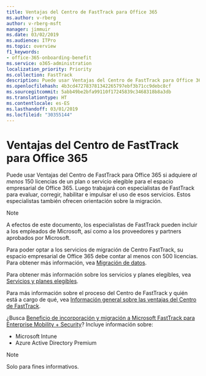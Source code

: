```yaml
---
title: Ventajas del Centro de FastTrack para Office 365
ms.author: v-rberg
author: v-rberg-msft
manager: jimmuir
ms.date: 03/02/2019
ms.audience: ITPro
ms.topic: overview
f1_keywords:
- office-365-onboarding-benefit
ms.service: o365-administration
localization_priority: Priority
ms.collection: FastTrack
description: Puede usar Ventajas del Centro de FastTrack para Office 365 si adquiere al menos 150 licencias de un plan o servicio elegible para el espacio empresarial de Office 365. Luego trabajará con especialistas de FastTrack para evaluar, corregir, habilitar e impulsar el uso de esos servicios. Estos especialistas también ofrecen orientación sobre la migración.
ms.openlocfilehash: 4b3cd472783781342265797ebf3b71cc9debc8cf
ms.sourcegitcommit: 5abb49be2bfa99110f17245839c3468318b8a3db
ms.translationtype: HT
ms.contentlocale: es-ES
ms.lasthandoff: 03/01/2019
ms.locfileid: "30355144"
---
```

# <a name="fasttrack-center-benefit-for-office-365"></a>Ventajas del Centro de FastTrack para Office 365

Puede usar Ventajas del Centro de FastTrack para Office 365 si adquiere *al menos* 150 licencias de un plan o servicio elegible para el espacio empresarial de Office 365. Luego trabajará con especialistas de FastTrack para evaluar, corregir, habilitar e impulsar el uso de esos servicios. Estos especialistas también ofrecen orientación sobre la migración. 
  
> [!NOTE]
> A efectos de este documento, los especialistas de FastTrack pueden incluir a los empleados de Microsoft, así como a los proveedores y partners aprobados por Microsoft. 
  
Para poder optar a los servicios de migración de Centro FastTrack, su espacio empresarial de Office 365 debe contar al menos con 500 licencias. Para obtener más información, vea [Migración de datos](O365-data-migration.md).
  
Para obtener más información sobre los servicios y planes elegibles, vea [Servicios y planes elegibles](M365-eligible-services-and-plans.md).
  
Para más información sobre el proceso del Centro de FastTrack y quién está a cargo de qué, vea [Información general sobre las ventajas del Centro de FastTrack](O365-fasttrack-benefit-overview.md).
  
¿Busca [Beneficio de incorporación y migración a Microsoft FastTrack para Enterprise Mobility + Security](EMS-fasttrack-benefit-for-EMS.md)? Incluye información sobre:
  
- Microsoft Intune    
- Azure Active Directory Premium 
    
> [!NOTE]
> Solo para fines informativos. 
  
  

 